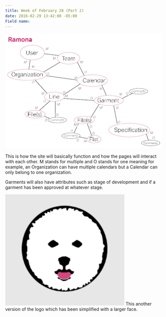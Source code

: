 ```yaml
---
title: Week of February 28 (Part 2)
date: 2016-02-29 13:42:00 -05:00
Field name: 
---
```


![Screen Shot 2016-02-29 at 1.39.28 PM.png](/uploads/Screen%20Shot%202016-02-29%20at%201.39.28%20PM.png)

This is how the site will basically function and how the pages will interact with each other. M stands for multiple and O stands for one meaning for example, an Organization can have multiple calendars but a Calendar can only belong to one organization.

Garments will also have attributes such as stage of development and if a garment has been approved at whatever stage.

![Screen Shot 2016-02-28 at 11.58.35 PM.png](/uploads/Screen%20Shot%202016-02-28%20at%2011.58.35%20PM.png)
This another version of the logo which has been simplified with a larger face.